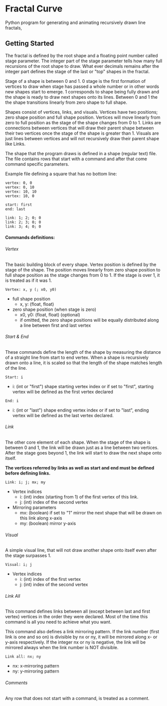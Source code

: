 # Fractal Curve

Python program for generating and animating recursively drawn line fractals,

## Getting Started

The fractal is defined by the root shape and a floating point number called stage parameter. The integer part of the stage parameter tells how many full recursions of the root shape to draw. What ever decimals remains after the integer part defines the stage of the last or "top" shapes in the fractal. 

Stage of a shape is between 0 and 1. 0 stage is the first formation of vertices  to draw when stage has passed a whole number or in other words new shapes start to emerge. 1 corresponds to shape being fully drawn and the shape is ready to draw next shapes onto its lines. Between 0 and 1 the the shape transitions linearly from zero shape to full shape.

Shapes consist of vertices, links, and visuals. Vertices have two positions; zero shape position and full shape position. Vertices will move linearly from zero to full position as the stage of the shape changes from 0 to 1. Links are connections between vertices that will draw their parent shape between their two vertices once the stage of the shape is greater than 1. Visuals are just lines between vertices and will not recursively draw their parent shape like Links.

The shape that the program draws is defined in a shape (regular text) file. The file contains rows that start with a command and after that come command specific parameters. 

Example file defining a square that has no bottom line:
```
vertex: 0, 0
vertex: 0, 10
vertex: 10, 10
vertex: 10, 0

start: first
end: last

link: 1; 2; 0; 0
link: 2; 3; 0; 0
link: 3; 4; 0; 0
```
#### Commands definitions:
###### Vertex
The basic building block of every shape. Vertex position is defined by the stage of the shape. The position moves linearly from zero shape position to full shape position as the stage changes from 0 to 1. If the stage is over 1, it is treated as if it was 1.
```
Vertex: x, y (; x0, y0)
```
- full shape position
    - x, y: (float, float)
- zero shape position (when stage is zero)
    - x0, y0: (float, float) (optional) 
    - if omitted, the zero shape positions will be equally distributed along a line between first and last vertex
###### Start & End
These commands define the length of the shape by measuring the distance of a straight line from start to end vertex. When a shape is recursively drawn onto a line, it is scaled so that the length of the shape matches length of the line.
```
Start: i
```
- i: (int or "first") shape starting vertex index or if set to "first", starting vertex will be defined as the first vertex declared
```
End: i
```
- i: (int or "last") shape ending vertex index or if set to "last", ending vertex will be defined as the last vertex declared.
###### Link
The other core element of each shape. When the stage of the shape is between 0 and 1, the link will be drawn just as a line between two vertices. After the stage goes beyond 1, the link will start to draw the next shape onto itself.

<b>The vertices referred by links as well as start and end must be defined before defining links.</b>
```
Link: i; j; mx; my
```
- Vertex indices
    - i: (int) index (starting from 1) of the first vertex of this link. 
    - j: (int) index of the second vertex
- Mirroring parameters
    - mx: (boolean) if set to "1" mirror the next shape that will be drawn on this link along x-axis
    - my: (boolean) mirror y-axis

###### Visual
A simple visual line, that will not draw another shape onto itself even after the stage surpasses 1.
```
Visual: i; j
```
- Vertex indices
    - i: (int) index of the first vertex 
    - j: (int) index of the second vertex

###### Link All
This command defines links between all (except between last and first vertex) vertices in the order they were declared. Most of the time this command is all you need to achieve what you want.

This command also defines a link mirroring pattern. If the link number (first link is one and so on) is divisible by nx or ny, it will be mirrored along x- or y-axis respectively. If the integer nx or ny is negative, the link will be mirrored always when the link number is NOT divisible. 
```
Link all: nx; ny
```
- nx: x-mirroring pattern
- ny: y-mirroring pattern

###### Comments
Any row that does not start with a command, is treated as a comment.
